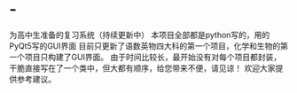 # -
为高中生准备的复习系统（持续更新中）
本项目全部都是python写的，用的PyQt5写的GUI界面
目前只更新了语数英物四大科的第一个项目，化学和生物的第一个项目只构建了GUI界面。
由于时间比较长，最开始没有对每个项目都封装，干脆直接写在了一个类中，但大都有顺序，给您带来不便，请见谅！
欢迎大家提供参考建议。
